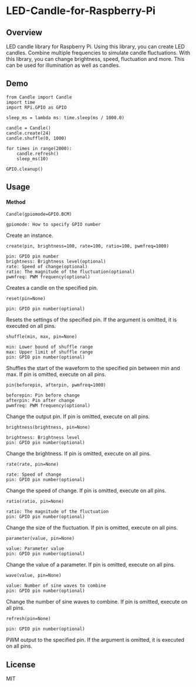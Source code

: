 LED-Candle-for-Raspberry-Pi
====

## Overview

LED candle library for Raspberry Pi. Using this library, you can create LED candles. Combine multiple frequencies to simulate candle fluctuations.
With this library, you can change brightness, speed, fluctuation and more. This can be used for illumination as well as candles.

## Demo

```python:example
from Candle import Candle
import time
import RPi.GPIO as GPIO

sleep_ms = lambda ms: time.sleep(ms / 1000.0)

candle = Candle()
candle.create(24)
candle.shuffle(0, 1000)

for times in range(2000):
    candle.refresh()
    sleep_ms(10)

GPIO.cleanup()
```

## Usage

#### Method

```python:example
Candle(gpiomode=GPIO.BCM)
```

    gpiomode: How to specify GPIO number

Create an instance.

```python:example
create(pin, brightness=100, rate=100, ratio=100, pwmfreq=1000)
```

    pin: GPIO pin number
    brightness: Brightness level(optional)
    rate: Speed ​​of change(optional)
    ratio: The magnitude of the fluctuation(optional)
    pwmfreq: PWM frequency(optional)

Creates a candle on the specified pin.

```python:example
reset(pin=None)
```

    pin: GPIO pin number(optional)

Resets the settings of the specified pin.
If the argument is omitted, it is executed on all pins.

```python:example
shuffle(min, max, pin=None)
```

    min: Lower bound of shuffle range
    max: Upper limit of shuffle range
    pin: GPIO pin number(optional)

Shuffles the start of the waveform to the specified pin between min and max.
If pin is omitted, execute on all pins.

```python:example
pin(beforepin, afterpin, pwmfreq=1000)
```

    beforepin: Pin before change
    afterpin: Pin after change
    pwmfreq: PWM frequency(optional)

Change the output pin.
If pin is omitted, execute on all pins.

```python:example
brightness(brightness, pin=None)
```

    brightness: Brightness level
    pin: GPIO pin number(optional)

Change the brightness.
If pin is omitted, execute on all pins.

```python:example
rate(rate, pin=None)
```

    rate: Speed ​​of change
    pin: GPIO pin number(optional)

Change the speed of change.
If pin is omitted, execute on all pins.

```python:example
ratio(ratio, pin=None)
```

    ratio: The magnitude of the fluctuation
    pin: GPIO pin number(optional)

Change the size of the fluctuation.
If pin is omitted, execute on all pins.

```python:example
parameter(value, pin=None)
```

    value: Parameter value
    pin: GPIO pin number(optional)

Change the value of a parameter.
If pin is omitted, execute on all pins.

```python:example
wave(value, pin=None)
```

    value: Number of sine waves to combine
    pin: GPIO pin number(optional)

Change the number of sine waves to combine.
If pin is omitted, execute on all pins.

```python:example
refresh(pin=None)
```

    pin: GPIO pin number(optional)

PWM output to the specified pin.
If the argument is omitted, it is executed on all pins.

## License

MIT
